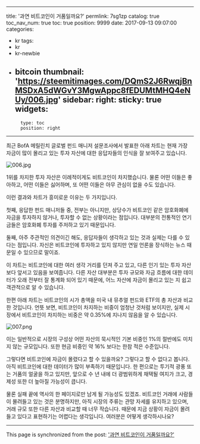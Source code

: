 
---
title: '과연 비트코인이 거품일까요?'
permlink: 7sg1zp
catalog: true
toc_nav_num: true
toc: true
position: 9999
date: 2017-09-13 09:07:00
categories:
- kr
tags:
- kr
- kr-newbie
- bitcoin
thumbnail: 'https://steemitimages.com/DQmS2J6RwqjBnMSDxA5dWGvY3MgwAppc8fEDUMtMHQ4eNUy/006.jpg'
sidebar:
    right:
        sticky: true
widgets:
    -
        type: toc
        position: right
---


최근 BofA 메릴린치 글로벌 펀드 매니저 설문조사에서 발표한 아래 차트는 현재 가장 자금이 많이 몰리고 있는 투자 자산에 대한 응답자들의 인식을 잘 보여주고 있습니다. 

![006.jpg](https://steemitimages.com/DQmS2J6RwqjBnMSDxA5dWGvY3MgwAppc8fEDUMtMHQ4eNUy/006.jpg)

1위를 차지한 투자 자산은 이례적이게도 비트코인이 차지했습니다.  물론 어떤 이들은 좋아하고, 어떤 이들은 싫어하며,  또 어떤 이들은 아무 관심이 없을 수도 있습니다.

이런 결과와 차트가 흥미로운 이유는 두 가지입니다.  

첫째, 응답한 펀드 매니저들 중, 전부는 아니지만, 상당수가 비트코인 같은 암호화폐에 자금을 투자하지 않거나, 투자할 수 없는 상황이라는 점입니다.  대부분의 전통적인 연기금들은 암호화폐 투자를 주저하고 있기 때문입니다.   

둘째, 아주 주관적인 의견이긴 해도, 응답자들이 생각하고 있는 것과 실제는 다를 수 있다는 점입니다.  자신은 비트코인에 투자하고 있지 않지만 연일 언론을 장식하는 뉴스 때문일 수 있으므로 말이죠. 

이 차트는 비트코인에 대한 여러 생각 거리를 던져 주고 있고, 다른 인기 있는 투자 자산보다 앞서고 있음을 보여줍니다. 다른 자산 대부분은 투자 규모와 자금 흐름에 대한 데이터가 오래 전부터 잘 통계화 되어 있기 때문에, 어느 자산에 자금이 몰리고 있는 지 쉽고 객관적으로 알 수 있습니다. 

한편 아래 차트는 비트코인의 시가 총액을 미국 내 뮤추얼 펀드와 ETF의 총 자산과 비교한 것입니다. 언뜻 보면, 비트코인이 차지하는 비중이 엄청난 것처럼 보이지만, 실제 시장에서 비트코인이 차지하는 비중은 약 0.35%에 지나지 않음을 알 수 있습니다. 

![007.png](https://steemitimages.com/DQmdCc5uE6hxTsDfPsQda2ZdX6awtu9LNY9fKeA1gNTvoxh/007.png)

이는 일반적으로 시장의 구성상 어떤 자산의 묵시적인 기본 비중인 1%의 절반에도 미치지 않는 규모입니다. 또한  현금 비중인​ 약 16% 보다는 한참 적은 수준입니다. 

그렇다면 비트코인에 자금이 몰렸다고 할 수 있을까요?  그렇다고 할 수 없다고 봅니다.  아직 비트코인에 대한 데이터가 많이 부족하기 때문입니다. 한 편으로는 투기적 광풍 또는 거품의 얼굴을 하고 있지만, 앞으로 수 년 내에 더 광범위하게 채택될 여지가 크고, 경제성 또한 더 높아질 가능성이 큽니다.

 물론 실패 끝에 역사의 한 페이지로만 남게 될 가능성도 있겠죠. 비트코인 거래에 사람들이 몰려들고 있는 것은 분명하지만, 아직 시장의 주류는 관망 자세를 유지하고 있으며, 거래 규모 또한 다른 자산과 비교할 때 너무 작습니다.  때문에 지금 상황이 자금이 몰려들고 있다고 표현하기는 어렵다는 생각입니다.  여러분은 어떻게 생각하시나요?

- - -

This page is synchronized from the post: ['과연 비트코인이 거품일까요?'](https://steemit.com/@pius.pius/7sg1zp)

